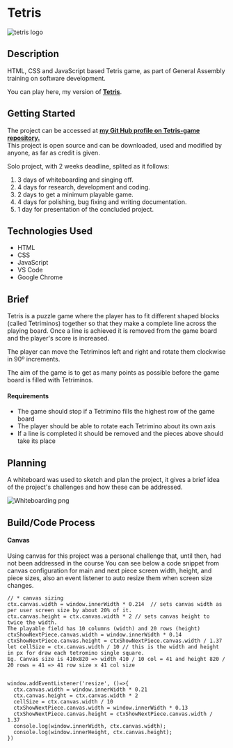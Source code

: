 # Tetris

![tetris logo](img/tetris-logo.png)

## Description

HTML, CSS and JavaScript based Tetris game, as part of General Assembly training on software development.

You can play here, my version of **[Tetris](https://s-carlos-teixeira.github.io/Tetris-game/)**.

## Getting Started

The project can be accessed at **[my Git Hub profile on Tetris-game repository.](https://github.com/S-Carlos-Teixeira/Tetris-game)** <br>
This project is open source and can be downloaded, used and modified by anyone, as far as credit is given.

Solo project, with 2 weeks deadline, splited as it follows: <br>

1. 3 days of whiteboarding and singing off.
2. 4 days for research, development and coding.
3. 2 days to get a minimum playable game.
4. 4 days for polishing, bug fixing and writing documentation.
5. 1 day for presentation of the concluded project.

## Technologies Used

* HTML
* CSS
* JavaScript
* VS Code
* Google Chrome

## Brief

Tetris is a puzzle game where the player has to fit different shaped blocks (called Tetriminos) together so that they make a complete line across the playing board. Once a line is achieved it is removed from the game board and the player's score is increased.

The player can move the Tetriminos left and right and rotate them clockwise in 90º increments.

The aim of the game is to get as many points as possible before the game board is filled with Tetriminos.

#### Requirements
* The game should stop if a Tetrimino fills the highest row of the game board
* The player should be able to rotate each Tetrimino about its own axis
* If a line is completed it should be removed and the pieces above should take its place

## Planning

A whiteboard was used to sketch and plan the project, it gives a brief idea of the project's challenges and how these can be addressed.

![Whiteboarding png ](./tetris-whiteboarding.png)

## Build/Code Process

#### Canvas 

Using canvas for this project was a personal challenge that, until then, had not been addressed in the course
You can see below a code snippet from canvas configuration for main and next piece screen width, height, and piece sizes, also an event listener to auto resize them when screen size changes.
```
// * canvas sizing
ctx.canvas.width = window.innerWidth * 0.214  // sets canvas width as per user screen size by about 20% of it.
ctx.canvas.height = ctx.canvas.width * 2 // sets canvas height to twice the width. 
The playable field has 10 columns (width) and 20 rows (height)
ctxShowNextPiece.canvas.width = window.innerWidth * 0.14
ctxShowNextPiece.canvas.height = ctxShowNextPiece.canvas.width / 1.37
let cellSize = ctx.canvas.width / 10 // this is the width and height in px for draw each tetromino single square.  
Eg. Canvas size is 410x820 => width 410 / 10 col = 41 and height 820 / 20 rows = 41 => 41 row size x 41 col size


window.addEventListener('resize', ()=>{
  ctx.canvas.width = window.innerWidth * 0.21
  ctx.canvas.height = ctx.canvas.width * 2
  cellSize = ctx.canvas.width / 10
  ctxShowNextPiece.canvas.width = window.innerWidth * 0.13
  ctxShowNextPiece.canvas.height = ctxShowNextPiece.canvas.width / 1.37
  console.log(window.innerWidth, ctx.canvas.width);
  console.log(window.innerHeight, ctx.canvas.height);
})
```